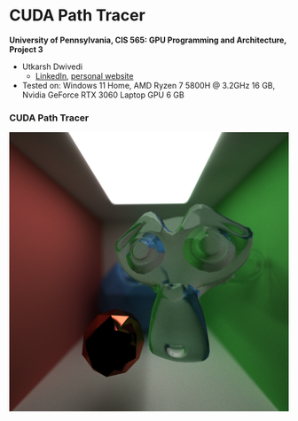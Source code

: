 CUDA Path Tracer
================

**University of Pennsylvania, CIS 565: GPU Programming and Architecture, Project 3**

* Utkarsh Dwivedi
  * [LinkedIn](https://www.linkedin.com/in/udwivedi/), [personal website](https://utkarshdwivedi.com/)
* Tested on: Windows 11 Home, AMD Ryzen 7 5800H @ 3.2GHz 16 GB, Nvidia GeForce RTX 3060 Laptop GPU 6 GB

### CUDA Path Tracer

![](img/cornell_highlight1.png)